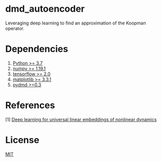 # dmd_autoencoder
Leveraging deep learning to find an approximation of the Koopman operator. 

# Dependencies
1. [Python >= 3.7](https://www.python.org/downloads/)
1. [numpy >= 1.19.1](https://numpy.org/install/)
2. [tensorflow >= 2.0](https://www.tensorflow.org/install)
3. [matplotlib >= 3.3.1](https://matplotlib.org/users/installing.html)
4. [pydmd >=0.3](https://pypi.org/project/pydmd/)

# References
[1] [Deep learning for universal linear embeddings
of nonlinear dynamics](https://arxiv.org/pdf/1712.09707.pdf)


# License
[MIT]((https://choosealicense.com/licenses/mit/))

